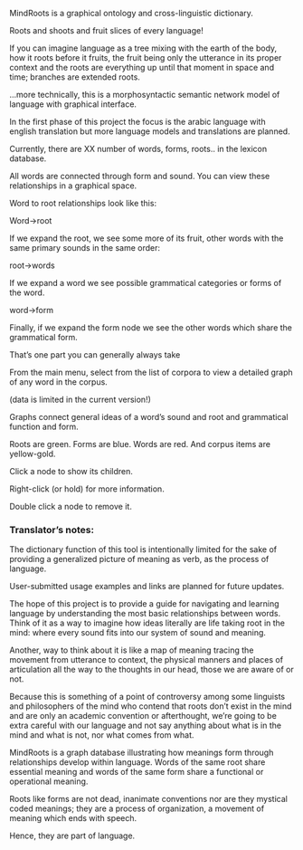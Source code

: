 MindRoots is a graphical ontology and cross-linguistic dictionary.

Roots and shoots and fruit slices of every language!

If you can imagine language as a tree mixing with the earth of the body, how it roots before it fruits, the fruit being only the utterance in its proper context and the roots are everything up until that moment in space and time; branches are extended roots.

…more technically, this is a morphosyntactic semantic network model of language with graphical interface.  

In the first phase of this project the focus is the arabic language with english translation but more language models and translations are planned. 

Currently, there are XX number of words, forms, roots.. in the lexicon database.

All words are connected through form and sound.  You can view these relationships in a graphical space.

Word to root relationships look like this:
    
    
Word->root

If we expand the root, we see some more of its fruit, other words with the same primary sounds in the same order:

root->words

If we expand a word we see possible grammatical categories or forms of the word.

word->form

Finally, if we expand the form node we see the other words which share the grammatical form.

That’s one part you can generally always take

From the main menu, select from the list of corpora to view a detailed graph of any word in the corpus.

(data is limited in the current version!)

Graphs connect general ideas of a word’s sound and root and grammatical function and form.

Roots are green.  Forms are blue.  Words are red.  And corpus items are yellow-gold.

Click a node to show its children.  

Right-click (or hold) for more information.

Double click a node to remove it.



### Translator’s notes:

The dictionary function of this tool is intentionally limited for the sake of providing a generalized picture of meaning as verb, as the process of language. 

User-submitted usage examples and links are planned for future updates.

The hope of this project is to provide a guide for navigating and learning language by understanding the most basic relationships between words.  Think of it as a way to imagine how ideas literally are life taking root in the mind:  where every sound fits into our system of sound and meaning.

Another, way to think about it is like a map of meaning tracing the movement from utterance to context, the physical manners and places of articulation all the way to the thoughts in our head, those we are aware of or not.

Because this is something of a point of controversy among some linguists and philosophers of the mind who contend that roots don’t exist in the mind and are only an academic convention or afterthought, we’re going to be extra careful with our language and not say anything about what is in the mind and what is not, nor what comes from what.

MindRoots is a graph database  illustrating how meanings form through relationships develop within language.  Words of the same root share essential meaning and words of the same form share a functional or operational meaning.

Roots like forms are not dead, inanimate conventions nor are they mystical coded meanings; they are a process of organization, a movement of meaning which ends with speech.

Hence, they are part of language.  

